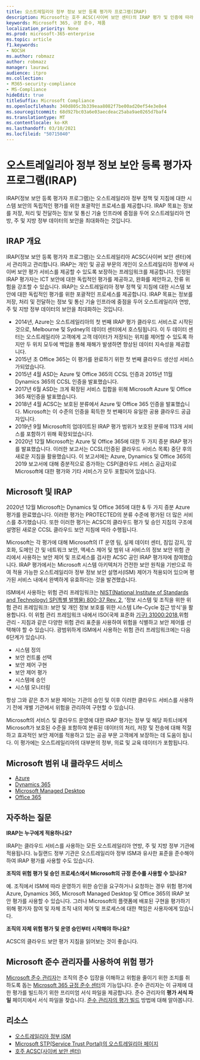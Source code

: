 ```yaml
---
title: 오스트레일리아 정부 정보 보안 등록 평가자 프로그램(IRAP)
description: Microsoft는 호주 ACSC(사이버 보안 센터)의 IRAP 평가 및 인증에 따라 DLM(미분분 배포 제한 마커) 및 보호된 데이터를 모두 위한 오스트레일리아 인증 클라우드 서비스 목록에 포함되어 있습니다.
keywords: Microsoft 365, 규정 준수, 제품
localization_priority: None
ms.prod: microsoft-365-enterprise
ms.topic: article
f1.keywords:
- NOCSH
ms.author: robmazz
author: robmazz
manager: laurawi
audience: itpro
ms.collection:
- M365-security-compliance
- MS-Compliance
hideEdit: true
titleSuffix: Microsoft Compliance
ms.openlocfilehash: 340d805c3b339eaa8082f7be00ad20ef54e3e8e4
ms.sourcegitcommit: 68d927bc03a6e03aecdeac25aba9ae0265d7baf4
ms.translationtype: MT
ms.contentlocale: ko-KR
ms.lasthandoff: 03/10/2021
ms.locfileid: "50715040"
---
```

# <a name="australian-government-information-security-registered-assessor-program-irap"></a>오스트레일리아 정부 정보 보안 등록 평가자 프로그램(IRAP)

IRAP(정보 보안 등록 평가자 프로그램)는 오스트레일리아 정부 정책 및 지침에 대한 시스템 보안의 독립적인 평가를 위한 포괄적인 프로세스를 제공합니다. IRAP 목표는 정보를 저장, 처리 및 전달하는 정보 및 통신 기술 인프라에 중점을 두어 오스트레일리아 연방, 주 및 지방 정부 데이터의 보안을 최대화하는 것입니다.

## <a name="irap-overview"></a>IRAP 개요

IRAP(정보 보안 등록 평가자 프로그램)는 오스트레일리아 ACSC(사이버 보안 센터)에서 관리하고 관리합니다. IRAP는 개인 및 공공 부문의 개인이 오스트레일리아 정부에 사이버 보안 평가 서비스를 제공할 수 있도록 보장하는 프레임워크를 제공합니다. 인정된 IRAP 평가자는 ICT 보안에 대한 독립적인 평가를 제공하고, 완화를 제안하고, 잔류 위험을 강조할 수 있습니다. IRAP는 오스트레일리아 정부 정책 및 지침에 대한 시스템 보안에 대한 독립적인 평가를 위한 포괄적인 프로세스를 제공합니다. IRAP 목표는 정보를 저장, 처리 및 전달하는 정보 및 통신 기술 인프라에 중점을 두어 오스트레일리아 연방, 주 및 지방 정부 데이터의 보안을 최대화하는 것입니다.

- 2014년, Azure는 오스트레일리아의 첫 번째 IRAP 평가 클라우드 서비스로 시작된 것으로, Melbourne 및 Sydney의 데이터 센터에서 호스팅됩니다. 이 두 데이터 센터는 오스트레일리아 고객에게 고객 데이터가 저장되는 위치를 제어할 수 있도록 하지만 두 위치 모두에 백업을 통해 재해가 발생하면 향상된 데이터 지속성을 제공합니다.
- 2015년 초 Office 365는 이 평가를 완료하기 위한 첫 번째 클라우드 생산성 서비스가되었습니다.
- 2015년 4월 ASD는 Azure 및 Office 365의 CCSL 인증과 2015년 11월 Dynamics 365의 CCSL 인증을 발표했습니다.
- 2017년 6월 ASD는 크게 확장된 서비스 집합을 위해 Microsoft Azure 및 Office 365 재인증을 발표했습니다.
- 2018년 4월 ACSC는 보호된 분류에서 Azure 및 Office 365 인증을 발표했습니다. Microsoft는 이 수준의 인증을 획득한 첫 번째이자 유일한 공용 클라우드 공급자입니다.
- 2019년 9월 Microsoft의 업데이트된 IRAP 평가 범위가 보호된 분류에 113개 서비스를 포함하기 위해 확장되었습니다.
- 2020년 12월 Microsoft는 Azure 및 Office 365에 대한 두 가지 증분 IRAP 평가를 발표했습니다. 이러한 보고서는 CCSL(인증된 클라우드 서비스 목록) 중단 후의 새로운 지침을 활용했습니다. 이 보고서에는 Azure, Dynamics 및 Office 365의 2019 보고서에 대해 증분적으로 증가하는 CSP(클라우드 서비스 공급자)로 Microsoft에 대한 평가와 기타 서비스가 모두 포함되어 있습니다.

## <a name="microsoft-and-irap"></a>Microsoft 및 IRAP

2020년 12월 Microsoft는 Dynamics 및 Office 365에 대한 & 두 가지 증분 Azure 평가를 완료했습니다. 이러한 평가는 PROTECTED의 분류 수준에 평가된 더 많은 서비스를 추가했습니다. 또한 이러한 평가는 ACSC의 클라우드 평가 및 승인 지침의 구조에 설명된 새로운 CCSL 클라우드 보안 지침에 따라 수행됩니다. [](https://www.cyber.gov.au/acsc/government/cloud-security-guidance)

Microsoft는 각 평가에 대해 Microsoft의 IT 운영 팀, 실제 데이터 센터, 침입 감지, 암호화, 도메인 간 및 네트워크 보안, 액세스 제어 및 범위 내 서비스의 정보 보안 위험 관리에서 사용하는 보안 제어 및 프로세스를 검사한 ACSC 공인 IRAP 평가자에 참여했습니다. IRAP 평가에서는 Microsoft 시스템 아키텍처가 건전한 보안 원칙을 기반으로 하여 적용 가능한 오스트레일리아 정부 정보 보안 설명서(ISM) 제어가 적용되어 있으며 평가된 서비스 내에서 완벽하게 유효하다는 것을 발견했습니다.

ISM에서 사용하는 위험 관리 프레임워크는 [NIST(National Institute of Standards and Technology) SP(특별 발행물) 800-37 Rev. 2](https://csrc.nist.gov/publications/detail/sp/800-37/rev-2/final), '정보 시스템 및 조직을 위한 위험 관리 프레임워크: 보안 및 개인 정보 보호를 위한 시스템 Life-Cycle 접근 방식'을 활용합니다. 이 위험 관리 프레임워크 내에서 ISO(국제 표준화 [기구) 31000:2018,](https://www.iso.org/standard/65694.html)위험 관리 - 지침과 같은 다양한 위험 관리 표준을 사용하여 위험을 식별하고 보안 제어를 선택해야 할 수 있습니다. 광범위하게 ISM에서 사용하는 위험 관리 프레임워크에는 다음 6단계가 있습니다.

- 시스템 정의
- 보안 컨트롤 선택
- 보안 제어 구현
- 보안 제어 평가
- 시스템에 승인
- 시스템 모니터링

항상 그와 같은 추가 보완 제어는 기관의 승인 및 이후 이러한 클라우드 서비스를 사용하기 전에 개별 기관에서 위험을 관리하여 구현할 수 있습니다.

Microsoft의 서비스 및 클라우드 운영에 대한 IRAP 평가는 정부 및 해당 파트너에게 Microsoft가 보호된 수준을 포함하여 분류된 데이터의 처리, 저장 및 전송에 대해 적절하고 효과적인 보안 제어를 적용하고 있는 공공 부문 고객에게 보장하는 데 도움이 됩니다. 이 평가에는 오스트레일리아의 대부분의 정부, 의료 및 교육 데이터가 포함됩니다.

## <a name="microsoft-in-scope-cloud-services"></a>Microsoft 범위 내 클라우드 서비스

- [Azure](https://aka.ms/AzureCompliance)
- [Dynamics 365](https://aka.ms/d365-compliance-list)
- [Microsoft Managed Desktop](/microsoft-365/managed-desktop/intro/compliance)
- [Office 365](https://aka.ms/Office365ComplianceOfferings)

## <a name="frequently-asked-questions"></a>자주하는 질문

**IRAP는 누구에게 적용하나요?**

IRAP는 클라우드 서비스를 사용하는 모든 오스트레일리아 연방, 주 및 지방 정부 기관에 적용됩니다. 뉴질랜드 정부 기관은 오스트레일리아 정부 ISM과 유사한 표준을 준수해야 하여 IRAP 평가를 사용할 수도 있습니다.

**조직의 위험 평가 및 승인 프로세스에서 Microsoft의 규정 준수를 사용할 수 있나요?**

예. 조직에서 ISM에 따라 운영하기 위한 승인을 요구하거나 요청하는 경우 위험 평가에 Azure, Dynamics 365, Microsoft Managed Desktop 및 Office 365의 IRAP 보안 평가를 사용할 수 있습니다. 그러나 Microsoft의 플랫폼에 배포된 구현을 평가하기 위해 평가자 참여 및 자체 조직 내의 제어 및 프로세스에 대한 책임은 사용자에게 있습니다.

**조직의 자체 위험 평가 및 운영 승인부터 시작해야 하나요?**

ACSC의 클라우드 [](https://www.cyber.gov.au/acsc/government/cloud-security-guidance) 보안 평가 지침을 읽어보는 것이 좋습니다.

## <a name="use-microsoft-compliance-manager-to-assess-your-risk"></a>Microsoft 준수 관리자를 사용하여 위험 평가

[Microsoft 준수 관리자](/microsoft-365/compliance/compliance-manager)는 조직의 준수 입장을 이해하고 위험을 줄이기 위한 조치를 취하도록 돕는 [Microsoft 365 규정 준수 센터](/microsoft-365/compliance/microsoft-365-compliance-center)의 기능입니다. 준수 관리자는 이 규제에 대한 평가를 빌드하기 위한 프리미엄 서식 파일을 제공합니다. 준수 관리자의 **평가 서식 파일** 페이지에서 서식 파일을 찾습니다. [준수 관리자의 평가 빌드](/microsoft-365/compliance/compliance-manager-assessments) 방법에 대해 알아봅니다.

## <a name="resources"></a>리소스

- [오스트레일리아 정부 ISM](https://acsc.gov.au/infosec/ism/index.htm)
- [Microsoft STP(Service Trust Portal)의 오스트레일리아 페이지](https://aka.ms/au-irap)
- [호주 ACSC(사이버 보안 센터)](https://www.cyber.gov.au)
